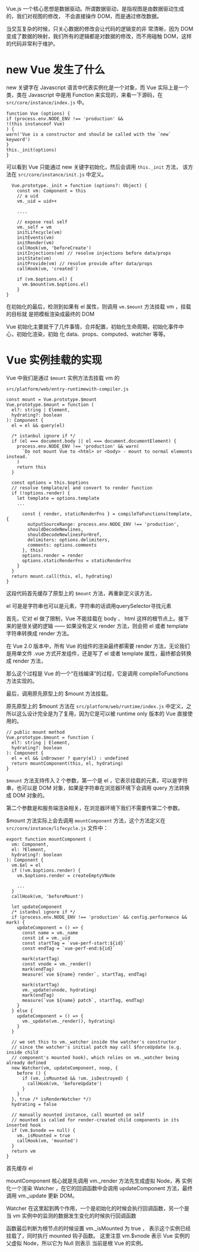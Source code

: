 Vue.js ⼀个核⼼思想是数据驱动。所谓数据驱动，是指视图是由数据驱动⽣成的，我们对视图的修改，
不会直接操作 DOM，⽽是通过修改数据。

当交互复杂的时候，只关⼼数据的修改会让代码的逻辑变的⾮
常清晰，因为 DOM 变成了数据的映射，我们所有的逻辑都是对数据的修改，⽽不⽤碰触 DOM，这样
的代码⾮常利于维护。

# new Vue 发⽣了什么

new 关键字在
Javascript 语⾔中代表实例化是⼀个对象，⽽ Vue 实际上是⼀个类，类在 Javascript 中是⽤ Function
来实现的，来看⼀下源码，在 `src/core/instance/index.js` 中。
```
function Vue (options) {
if (process.env.NODE_ENV !== 'production' &&
!(this instanceof Vue)
) {
warn('Vue is a constructor and should be called with the `new` keyword')
}
this._init(options)
}
```
可以看到 Vue 只能通过 new 关键字初始化，然后会调⽤ `this._init` ⽅法， 该⽅法在
`src/core/instance/init.js` 中定义。

```
  Vue.prototype._init = function (options?: Object) {
    const vm: Component = this
    // a uid
    vm._uid = uid++

    ....

    // expose real self
    vm._self = vm
    initLifecycle(vm)
    initEvents(vm)
    initRender(vm)
    callHook(vm, 'beforeCreate')
    initInjections(vm) // resolve injections before data/props
    initState(vm)
    initProvide(vm) // resolve provide after data/props
    callHook(vm, 'created')

    if (vm.$options.el) {
      vm.$mount(vm.$options.el)
    }
}
```
在初始化的最后，检测到如果有 el 属性，则调⽤ `vm.$mount` ⽅法挂载 vm ，挂载的⽬标就
是把模板渲染成最终的 DOM

Vue 初始化主要就⼲了⼏件事情，合并配置，初始化⽣命周期，初始化事件中⼼，初始化渲染，初始
化 data、props、computed、watcher 等等。

# Vue 实例挂载的实现

Vue 中我们是通过 `$mount` 实例⽅法去挂载 vm 的

`src/platform/web/entry-runtimewith-compiler.js`

```
const mount = Vue.prototype.$mount
Vue.prototype.$mount = function (
  el?: string | Element,
  hydrating?: boolean
): Component {
  el = el && query(el)

  /* istanbul ignore if */
  if (el === document.body || el === document.documentElement) {
    process.env.NODE_ENV !== 'production' && warn(
      `Do not mount Vue to <html> or <body> - mount to normal elements instead.`
    )
    return this
  }

  const options = this.$options
  // resolve template/el and convert to render function
  if (!options.render) {
    let template = options.template
    ...
    
      const { render, staticRenderFns } = compileToFunctions(template, {
        outputSourceRange: process.env.NODE_ENV !== 'production',
        shouldDecodeNewlines,
        shouldDecodeNewlinesForHref,
        delimiters: options.delimiters,
        comments: options.comments
      }, this)
      options.render = render
      options.staticRenderFns = staticRenderFns
    }
  }
  return mount.call(this, el, hydrating)
}
```

这段代码⾸先缓存了原型上的 `$mount` ⽅法，再重新定义该⽅法，

el 可是是字符串也可以是元素，字符串的话调用querySelector寻找元素

⾸先，它对 el 做了限制，Vue 不能挂载在 body 、 html 这样的根节点上。接下来的是很关键的逻辑 ——
如果没有定义 render ⽅法，则会把 el 或者 template 字符串转换成 render ⽅法。

在 Vue 2.0 版本中，所有 Vue 的组件的渲染最终都需要 render ⽅法，⽆论我们是⽤单⽂件
.vue ⽅式开发组件，还是写了 el 或者 template 属性，最终都会转换成 render ⽅法，

那么这个过程是 Vue 的⼀个“在线编译”的过程，它是调⽤ compileToFunctions ⽅法实现的。

最后，调⽤原先原型上的 $mount ⽅法挂载。

原先原型上的 $mount ⽅法在 `src/platform/web/runtime/index.js` 中定义，之所以这么设计完全是为了复⽤，因为它是可以被 runtime only 版本的 Vue 直接使⽤的。

```
// public mount method
Vue.prototype.$mount = function (
  el?: string | Element,
  hydrating?: boolean
): Component {
  el = el && inBrowser ? query(el) : undefined
  return mountComponent(this, el, hydrating)
}
```
`$mount` ⽅法⽀持传⼊ 2 个参数，第⼀个是 el ，它表⽰挂载的元素，可以是字符串，也可以是
DOM 对象，如果是字符串在浏览器环境下会调⽤ query ⽅法转换成 DOM 对象的。

第⼆个参数是和服务端渲染相关，在浏览器环境下我们不需要传第⼆个参数。

$mount ⽅法实际上会去调⽤ `mountComponent` ⽅法，这个⽅法定义在
`src/core/instance/lifecycle.js` ⽂件中：

```
export function mountComponent (
  vm: Component,
  el: ?Element,
  hydrating?: boolean
): Component {
  vm.$el = el
  if (!vm.$options.render) {
    vm.$options.render = createEmptyVNode
    
    ...
  }
  callHook(vm, 'beforeMount')

  let updateComponent
  /* istanbul ignore if */ 
  if (process.env.NODE_ENV !== 'production' && config.performance && mark) {
    updateComponent = () => {
      const name = vm._name
      const id = vm._uid
      const startTag = `vue-perf-start:${id}`
      const endTag = `vue-perf-end:${id}`

      mark(startTag)
      const vnode = vm._render()
      mark(endTag)
      measure(`vue ${name} render`, startTag, endTag)

      mark(startTag)
      vm._update(vnode, hydrating)
      mark(endTag)
      measure(`vue ${name} patch`, startTag, endTag)
    }
  } else {
    updateComponent = () => {
      vm._update(vm._render(), hydrating)
    }
  }

  // we set this to vm._watcher inside the watcher's constructor
  // since the watcher's initial patch may call $forceUpdate (e.g. inside child
  // component's mounted hook), which relies on vm._watcher being already defined
  new Watcher(vm, updateComponent, noop, {
    before () {
      if (vm._isMounted && !vm._isDestroyed) {
        callHook(vm, 'beforeUpdate')
      }
    }
  }, true /* isRenderWatcher */)
  hydrating = false

  // manually mounted instance, call mounted on self
  // mounted is called for render-created child components in its inserted hook
  if (vm.$vnode == null) {
    vm._isMounted = true
    callHook(vm, 'mounted')
  }
  return vm
}
```

首先缓存 el 

mountComponent 核⼼就是先调⽤ vm._render ⽅法先⽣成虚拟 Node，再
实例化⼀个渲染 Watcher ，在它的回调函数中会调⽤ updateComponent ⽅法，最终调⽤
vm._update 更新 DOM。

Watcher 在这⾥起到两个作⽤，⼀个是初始化的时候会执⾏回调函数，另⼀个是当 vm 实例中的监测的数据发⽣变化的时候执⾏回调函数

函数最后判断为根节点的时候设置 vm._isMounted 为 true ， 表⽰这个实例已经挂载了，同时执⾏
mounted 钩⼦函数。 这⾥注意 vm.$vnode 表⽰ Vue 实例的⽗虚拟 Node，所以它为 Null 则表⽰
当前是根 Vue 的实例。
